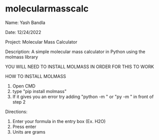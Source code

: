 # molecularmasscalc

Name: Yash Bandla

Date: 12/24/2022

Project: Molecular Mass Calculator

Description: A simple molecular mass calculator in Python using the molmass library


YOU WILL NEED TO INSTALL MOLMASS IN ORDER FOR THIS TO WORK

HOW TO INSTALL MOLMASS
1. Open CMD
2. type "pip install molmass"
3. If it gives you an error try adding "python -m " or "py -m " in front of step 2


Directions:

1. Enter your formula in the entry box (Ex. H2O)
2. Press enter
3. Units are grams
